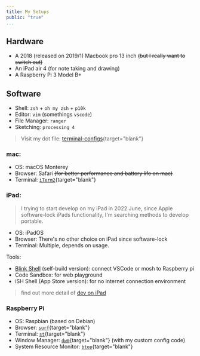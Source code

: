 ```yaml
---
title: My Setups
public: "true"
...
```


## Hardware

* A 2018 (released on 2019/1) Macbook pro 13 inch ~~(but I really want to switch out)~~
* An iPad air 4 (for note taking and drawing)
* A Raspberry Pi 3 Model B+

## Software

* Shell: `zsh` + `oh my zsh` + `p10k`
* Editor: `vim` (somethings `vscode`)
* File Manager: `ranger`
* Sketching: `processing 4`

> Visit my dot file: [terminal-configs](https://github.com/ljcucc/terminal_configs){target="blank"}

### mac:

* OS: macOS Monterey
* Browser: Safari ~~(for better performance and battery life on mac)~~
* Terminal: [`iTerm2`](https://iterm2.com/){target="blank"}

### iPad:

> I trying to start develop on my iPad in 2022 June, since Apple software-lock iPads functionality, I'm searching methods to develop portable.

* OS: iPadOS
* Browser: There's no other choice on iPad since software-lock
* Terminal: Multiple, depends on usage.

Tools:

* [Blink Shell](http://blink.sh) (self-build version): connect VSCode or mosh to Raspberry pi
* Code Sandbox: for web playground
* iSH Shell (App Store version): for no internet connection environment

> find out more detail of [dev on iPad](./dev-on-ipad)

### Raspberry Pi

* OS: Raspbian (based on Debian)
* Browser: [`surf`](https://surf.suckless.org){target="blank"}
* Terminal: [`st`](https://st.suckless.org){target="blank"}
* Window Manager: [`dwm`](https://dwm.suckless.org){target="blank"} (with my custom config code)
* System Resource Monitor: [`btop`](https://github.com/aristocratos/btop){target="blank"}